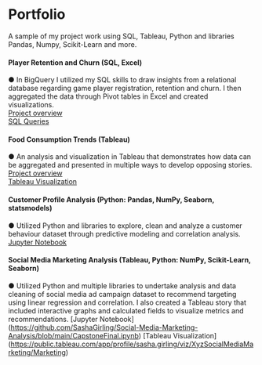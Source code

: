 # Portfolio
A sample of my project work using SQL, Tableau, Python and libraries Pandas, Numpy, Scikit-Learn and more. 


#### Player Retention and Churn (SQL, Excel) 
●	In BigQuery I utilized my SQL skills to draw insights from a relational database regarding game player registration, retention and churn. I then aggregated the data through Pivot tables in Excel and created visualizations. <br>
[Project overview](https://github.com/SashaGirling/Retenetion-and-Churn-SQL-/blob/933c3cb90dd255f056ad3c6d93e871257abdc2f1/README.md) <br> [SQL Queries](https://github.com/SashaGirling/Retenetion-and-Churn-SQL-/blob/main/queries.txt.txt)

#### Food Consumption Trends (Tableau)
●	An analysis and visualization in Tableau that demonstrates how data can be aggregated and presented in multiple ways to develop opposing stories. <br>
[Project overview](https://github.com/SashaGirling/Consumption-Expenditures/blob/Main/proposal.md) <br>
[Tableau Visualization](https://public.tableau.com/views/TrendsinUSPersonalConsumptionExpendituresbyTypeofProduct/Trendanalysis?:language=en-US&publish=yes&:display_count=n&:origin=viz_share_link)

#### Customer Profile Analysis (Python: Pandas, NumPy, Seaborn, statsmodels)
●	Utilized Python and libraries to explore, clean and analyze a customer behaviour dataset through predictive modeling and correlation analysis. <br>
[Jupyter Notebook](https://github.com/SashaGirling/Customer-Profile-Analysis/blob/main/AssignFINAL.ipynb)

#### Social Media Marketing Analysis (Tableau, Python: NumPy, Scikit-Learn, Seaborn)
●	Utilized Python and multiple libraries to undertake analysis and data cleaning of social media ad campaign dataset to recommend targeting using linear regression and correlation. I also created a Tableau story that included interactive graphs and calculated fields to visualize metrics and recommendations. 
[Jupyter Notebook] (https://github.com/SashaGirling/Social-Media-Marketing-Analysis/blob/main/CapstoneFinal.ipynb) 
[Tableau Visualization] (https://public.tableau.com/app/profile/sasha.girling/viz/XyzSocialMediaMarketing/Marketing)
